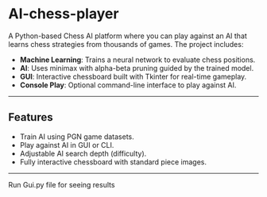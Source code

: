 # AI-chess-player

A Python-based Chess AI platform where you can play against an AI that learns chess strategies from thousands of games. The project includes:

- **Machine Learning**: Trains a neural network to evaluate chess positions.
- **AI**: Uses minimax with alpha-beta pruning guided by the trained model.
- **GUI**: Interactive chessboard built with Tkinter for real-time gameplay.
- **Console Play**: Optional command-line interface to play against AI.

---

## Features

- Train AI using PGN game datasets.
- Play against AI in GUI or CLI.
- Adjustable AI search depth (difficulty).
- Fully interactive chessboard with standard piece images.

---
Run Gui.py file for seeing results
